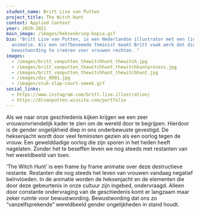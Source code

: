 ```yaml
---
student_name: Britt Lise van Putten
project_title: The Witch Hunt
context: Applied Context
year: 2020-2021
main_image: /images/heksenkring-kopie.gif
bio: "Britt Lise van Putten, is een Nederlandse illustrator met een liefde voor
  animatie. Als een zelfbenoemde feminist maakt Britt vaak werk dat dient om
  bewustwording te creëren voor vrouwen rechten. "
images:
  - /images/britt_vanputten_thewitchhunt_thewitch.jpg
  - /images/britt_vanputten_thewitchhunt_thewitchhuntprocess.jpg
  - /images/britt_vanputten_thewitchhunt_thewitchhunt.jpg
  - /images/dsc_0801.jpg
  - /images/stuk-slap-court-smeek.gif
social_links:
  - https://www.instagram.com/britt.lise.illustration/
  - https://blvanputten.wixsite.com/portfolio
---
```

Als we naar onze geschiedenis kijken krijgen we een zeer vrouwonvriendelijk kader te zien om de wereld door te begrijpen. Hierdoor is de gender ongelijkheid diep in ons onderbewuste gevestigd. De heksenjacht wordt door veel feministen gezien als een oorlog tegen de vrouw. Een gewelddadige oorlog die zijn sporen in het heden heeft nagelaten. Zonder het te beseffen leven we nog steeds met restanten van het wereldbeeld van toen. 

 ‘The Witch Hunt’ is een frame by frame animatie over deze destructieve restante. Restanten die nog steeds het leven van vrouwen vandaag negatief beïnvloeden. In de animatie worden de heksenjacht en de elementen die door deze gebeurtenis in onze cultuur zijn ingebed, ondervraagd. Alleen door constante ondervraging van de geschiedenis komt er langzaam maar zeker ruimte voor bewustwording. Bewustwording dat ons zo “vanzelfsprekende” wereldbeeld gender ongelijkheden in stand houdt.